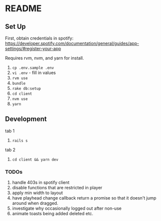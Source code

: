 # README

## Set Up

First, obtain credentials in spotify: https://developer.spotify.com/documentation/general/guides/app-settings/#register-your-app

Requires rvm, nvm, and yarn for install.

1. `cp .env.sample .env`
1. `vi .env` - fill in values
1. `rvm use`
1. `bundle`
1. `rake db:setup`
1. `cd client`
1. `nvm use`
1. `yarn`

## Development

tab 1
1. `rails s`

tab 2
1. `cd client && yarn dev`

### TODOs

1. handle 403s in spotify client
1. disable functions that are restricted in player
1. apply min width to layout
1. have playhead change callback return a promise so that it doesn't jump around when dragged.
1. investigate why occasionally logged out after non-use
1. animate toasts being added deleted etc.

